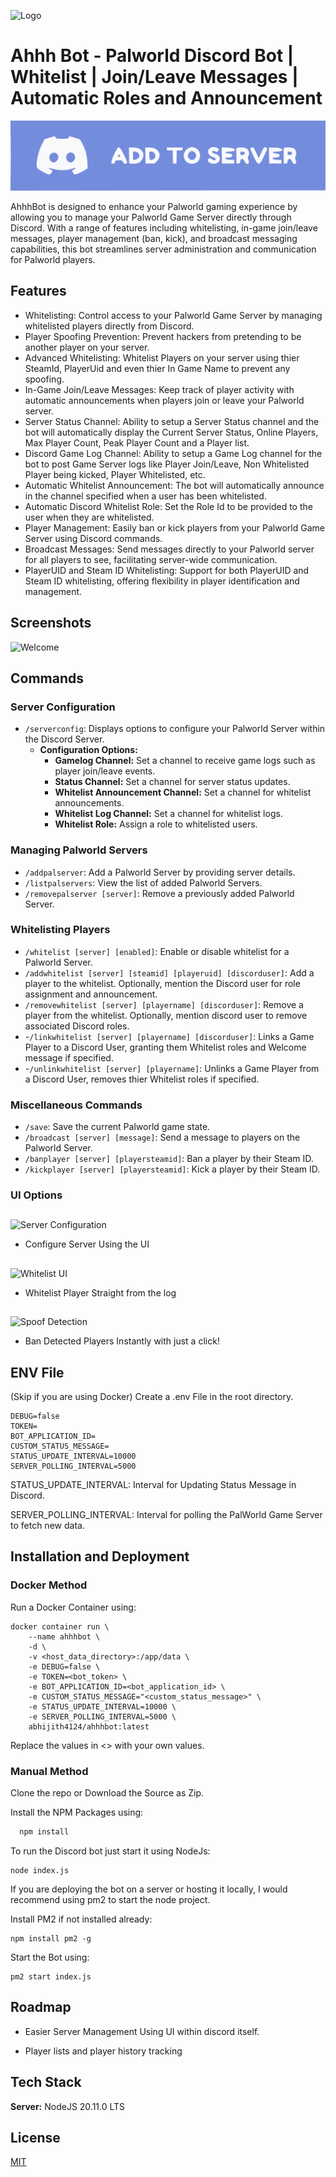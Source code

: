 
![Logo](https://i.ibb.co/6gSFd5t/20240211-161451.png)


# Ahhh Bot - Palworld Discord Bot | Whitelist | Join/Leave Messages | Automatic Roles and Announcement
[![AddBotToServer](https://raw.githubusercontent.com/Abhijith4124/SomeSvgImages/main/discord_add_to_server.svg?sanitized=true)](https://discord.com/api/oauth2/authorize?client_id=1205567259985190986&permissions=275146344448&scope=bot)

AhhhBot is designed to enhance your Palworld gaming experience by allowing you to manage your Palworld Game Server directly through Discord. With a range of features including whitelisting, in-game join/leave messages, player management (ban, kick), and broadcast messaging capabilities, this bot streamlines server administration and communication for Palworld players.


## Features

- Whitelisting: Control access to your Palworld Game Server by managing whitelisted players directly from Discord.
- Player Spoofing Prevention: Prevent hackers from pretending to be another player on your server.
- Advanced Whitelisting: Whitelist Players on your server using thier SteamId, PlayerUid and even thier In Game Name to prevent any spoofing.
- In-Game Join/Leave Messages: Keep track of player activity with automatic announcements when players join or leave your Palworld server.
- Server Status Channel: Ability to setup a Server Status channel and the bot will automatically display the Current Server Status, Online Players, Max Player Count, Peak Player Count and a Player list.
- Discord Game Log Channel: Ability to setup a Game Log channel for the bot to post Game Server logs like Player Join/Leave, Non Whitelisted Player being kicked, Player Whitelisted, etc.
- Automatic Whitelist Announcement: The bot will automatically announce in the channel specified when a user has been whitelisted.
- Automatic Discord Whitelist Role: Set the Role Id to be provided to the user when they are whitelisted.
- Player Management: Easily ban or kick players from your Palworld Game Server using Discord commands.
- Broadcast Messages: Send messages directly to your Palworld server for all players to see, facilitating server-wide communication.
- PlayerUID and Steam ID Whitelisting: Support for both PlayerUID and Steam ID whitelisting, offering flexibility in player identification and management.

## Screenshots
![Welcome](https://i.ibb.co/1Jbnd3L/welcome.png)
## Commands

### Server Configuration
- `/serverconfig`: Displays options to configure your Palworld Server within the Discord Server.
  - **Configuration Options:**
    - **Gamelog Channel:** Set a channel to receive game logs such as player join/leave events.
    - **Status Channel:** Set a channel for server status updates.
    - **Whitelist Announcement Channel:** Set a channel for whitelist announcements.
    - **Whitelist Log Channel:** Set a channel for whitelist logs.
    - **Whitelist Role:** Assign a role to whitelisted users.

### Managing Palworld Servers
- `/addpalserver`: Add a Palworld Server by providing server details.
- `/listpalservers`: View the list of added Palworld Servers.
- `/removepalserver [server]`: Remove a previously added Palworld Server.

### Whitelisting Players
- `/whitelist [server] [enabled]`: Enable or disable whitelist for a Palworld Server.
- `/addwhitelist [server] [steamid] [playeruid] [discorduser]`: Add a player to the whitelist. Optionally, mention the Discord user for role assignment and announcement.
- `/removewhitelist [server] [playername] [discorduser]`: Remove a player from the whitelist. Optionally, mention discord user to remove associated Discord roles.
- -`/linkwhitelist [server] [playername] [discorduser]`: Links a Game Player to a Discord User, granting them Whitelist roles and Welcome message if specified.
- -`/unlinkwhitelist [server] [playername]`: Unlinks a Game Player from a Discord User, removes thier Whitelist roles if specified.

### Miscellaneous Commands
- `/save`: Save the current Palworld game state.
- `/broadcast [server] [message]`: Send a message to players on the Palworld Server.
- `/banplayer [server] [playersteamid]`: Ban a player by their Steam ID.
- `/kickplayer [server] [playersteamid]`: Kick a player by their Steam ID.

### UI Options
##
![Server Configuration](https://i.ibb.co/Jt3RJt5/server-config.png)
- Configure Server Using the UI

##
![Whitelist UI](https://i.ibb.co/qJcksh8/whitelist.png)
- Whitelist Player Straight from the log

##
![Spoof Detection](https://i.ibb.co/V2PRVSC/spoof-prevention.pngg)
- Ban Detected Players Instantly with just a click!


## ENV File
(Skip if you are using Docker)
Create a .env File in the root directory.

```
DEBUG=false
TOKEN=
BOT_APPLICATION_ID=
CUSTOM_STATUS_MESSAGE=
STATUS_UPDATE_INTERVAL=10000
SERVER_POLLING_INTERVAL=5000
```
STATUS_UPDATE_INTERVAL: Interval for Updating Status Message in Discord.

SERVER_POLLING_INTERVAL: Interval for polling the PalWorld Game Server to fetch new data.


## Installation and Deployment

### Docker Method
Run a Docker Container using:

```
docker container run \
    --name ahhhbot \
    -d \
    -v <host_data_directory>:/app/data \
    -e DEBUG=false \
    -e TOKEN=<bot_token> \
    -e BOT_APPLICATION_ID=<bot_application_id> \
    -e CUSTOM_STATUS_MESSAGE="<custom_status_message>" \
    -e STATUS_UPDATE_INTERVAL=10000 \
    -e SERVER_POLLING_INTERVAL=5000 \
    abhijith4124/ahhhbot:latest

```
Replace the values in <> with your own values.

### Manual Method

Clone the repo or Download the Source as Zip.

Install the NPM Packages using:

```bash
  npm install
```

To run the Discord bot just start it using NodeJs:
```
node index.js
```

If you are deploying the bot on a server or hosting it locally, I would recommend using pm2 to start the node project.

Install PM2 if not installed already:
```
npm install pm2 -g
```

Start the Bot using:
```
pm2 start index.js
```

## Roadmap

- Easier Server Management Using UI within discord itself.

- Player lists and player history tracking


## Tech Stack

**Server:** NodeJS 20.11.0 LTS


## License

[MIT](https://choosealicense.com/licenses/mit/)

